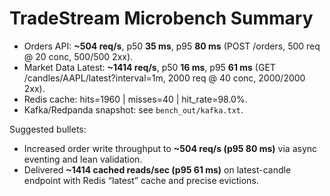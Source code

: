 # TradeStream Microbench Summary

- Orders API: **~504 req/s**, p50 **35 ms**, p95 **80 ms** (POST /orders, 500 req @ 20 conc, 500/500 2xx).
- Market Data Latest: **~1414 req/s**, p50 **16 ms**, p95 **61 ms** (GET /candles/AAPL/latest?interval=1m, 2000 req @ 40 conc, 2000/2000 2xx).
- Redis cache: hits=1960 | misses=40 | hit_rate=98.0%.
- Kafka/Redpanda snapshot: see `bench_out/kafka.txt`.

Suggested bullets:
- Increased order write throughput to **~504 req/s (p95 80 ms)** via async eventing and lean validation.
- Delivered **~1414 cached reads/sec (p95 61 ms)** on latest-candle endpoint with Redis “latest” cache and precise evictions.
